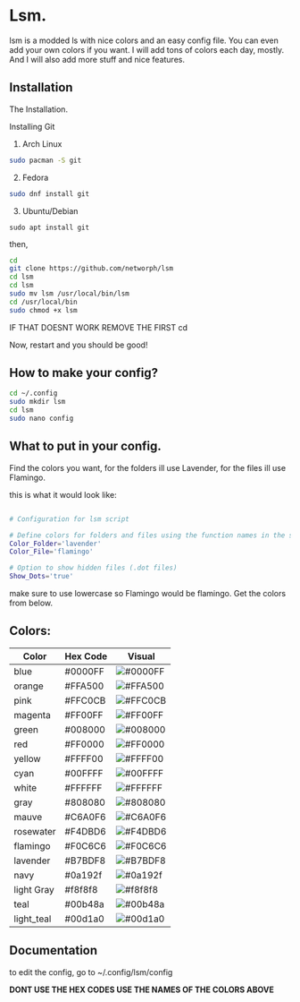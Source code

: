 
# Lsm.

lsm is a modded ls with nice colors and an easy config file.
You can even add your own colors if you want. I will add tons of colors each day, mostly. And I will also add more stuff and nice features.
## Installation

The Installation. 

Installing Git


 1. Arch Linux
```bash
sudo pacman -S git
```
 2. Fedora
```bash
sudo dnf install git
```

 3. Ubuntu/Debian
```
sudo apt install git
```
then,
```bash
cd
git clone https://github.com/networph/lsm
cd lsm
cd lsm
sudo mv lsm /usr/local/bin/lsm
cd /usr/local/bin
sudo chmod +x lsm
```



IF THAT DOESNT WORK REMOVE THE FIRST cd 

Now, restart and you should be good!
## How to make your config?
```bash
cd ~/.config
sudo mkdir lsm
cd lsm
sudo nano config
```
## What to put in your config.
Find the colors you want, for the folders ill use 
Lavender, for the files ill use Flamingo.

this is what it would look like:
```bash

# Configuration for lsm script

# Define colors for folders and files using the function names in the script
Color_Folder='lavender'
Color_File='flamingo'

# Option to show hidden files (.dot files)
Show_Dots='true'

```
make sure to use lowercase so Flamingo would be flamingo.
Get the colors from below.

## Colors:
| Color      | Hex Code   | Visual                                       |
|------------|------------|----------------------------------------------|
| blue       | #0000FF    | ![#0000FF](https://via.placeholder.com/10/0000FF?text=+) |
| orange     | #FFA500    | ![#FFA500](https://via.placeholder.com/10/FFA500?text=+) |
| pink       | #FFC0CB    | ![#FFC0CB](https://via.placeholder.com/10/FFC0CB?text=+) |
| magenta    | #FF00FF    | ![#FF00FF](https://via.placeholder.com/10/FF00FF?text=+) |
| green      | #008000    | ![#008000](https://via.placeholder.com/10/008000?text=+) |
| red        | #FF0000    | ![#FF0000](https://via.placeholder.com/10/FF0000?text=+) |
| yellow     | #FFFF00    | ![#FFFF00](https://via.placeholder.com/10/FFFF00?text=+) |
| cyan       | #00FFFF    | ![#00FFFF](https://via.placeholder.com/10/00FFFF?text=+) |
| white      | #FFFFFF    | ![#FFFFFF](https://via.placeholder.com/10/FFFFFF?text=+) |
| gray       | #808080    | ![#808080](https://via.placeholder.com/10/808080?text=+) |
| mauve      | #C6A0F6    | ![#C6A0F6](https://via.placeholder.com/10/C6A0F6?text=+) |
| rosewater  | #F4DBD6    | ![#F4DBD6](https://via.placeholder.com/10/F4DBD6?text=+) |
| flamingo   | #F0C6C6    | ![#F0C6C6](https://via.placeholder.com/10/F0C6C6?text=+) |
| lavender   | #B7BDF8    | ![#B7BDF8](https://via.placeholder.com/10/B7BDF8?text=+) |
| navy       | #0a192f    | ![#0a192f](https://via.placeholder.com/10/0a192f?text=+) |
| light Gray | #f8f8f8    | ![#f8f8f8](https://via.placeholder.com/10/f8f8f8?text=+) |
| teal       | #00b48a    | ![#00b48a](https://via.placeholder.com/10/00b48a?text=+) |
| light_teal | #00d1a0    | ![#00d1a0](https://via.placeholder.com/10/00d1a0?text=+) |

## Documentation

to edit the config, go to
~/.config/lsm/config

**DONT USE THE HEX CODES USE THE NAMES OF THE COLORS ABOVE**
